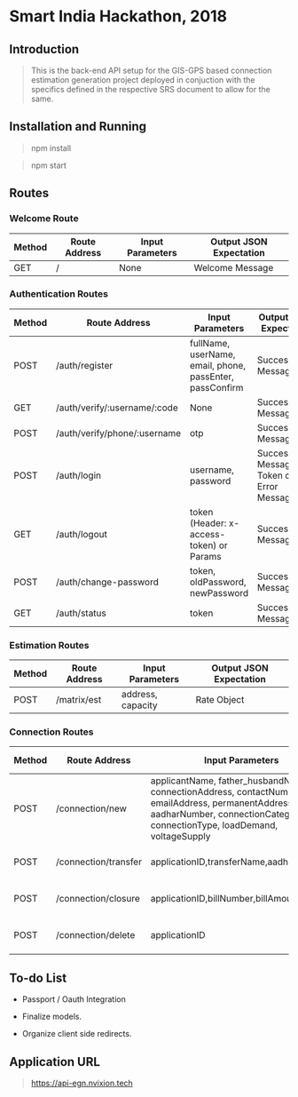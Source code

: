 # Smart India Hackathon, 2018

## Introduction

> This is the back-end API setup for the GIS-GPS based connection estimation generation project deployed in conjuction with the specifics defined in the respective SRS document to allow for the same.

## Installation and Running

> npm install

> npm start

## Routes

### Welcome Route

Method | Route Address | Input Parameters | Output JSON Expectation
--- | --- | --- | ---
GET | / | None | Welcome Message

### Authentication Routes

Method | Route Address | Input Parameters | Output JSON Expectation
--- | --- | --- | ---
POST | /auth/register | fullName, userName, email, phone, passEnter, passConfirm | Success/Error Message
GET | /auth/verify/:username/:code | None | Success/Error Message
POST | /auth/verify/phone/:username | otp | Success/Error Message
POST | /auth/login | username, password | Success Message -> Token or Error Message
GET | /auth/logout | token (Header: x-access-token) or Params | Success/Error Message
POST | /auth/change-password | token, oldPassword, newPassword | Success/Error Message
GET | /auth/status | token | Success/Error Message

### Estimation Routes

Method | Route Address | Input Parameters | Output JSON Expectation
--- | --- | --- | ---
POST | /matrix/est | address, capacity | Rate Object

### Connection Routes

Method | Route Address | Input Parameters | Output JSON Expectation
--- | --- | --- | ---
POST | /connection/new | applicantName, father_husbandName, connectionAddress, contactNumber, emailAddress, permanentAddress, aadharNumber, connectionCategory, connectionType, loadDemand, voltageSupply | Success/Error Message
POST | /connection/transfer | applicationID,transferName,aadhar,address | updatedData Object / Error Message
POST | /connection/closure | applicationID,billNumber,billAmount,reason | updatedData Object / Error Message
POST | /connection/delete | applicationID | Success /Error Message


## To-do List

* Passport / Oauth Integration

* Finalize models.

* Organize client side redirects.

## Application URL

> https://api-egn.nvixion.tech
